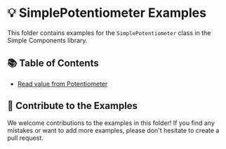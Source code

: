 # 💡 SimplePotentiometer Examples

This folder contains examples for the `SimplePotentiometer` class in the Simple Components library.

## 📚 Table of Contents

- [Read value from Potentiometer](https://archontiskostis.github.io/SimpleComponents/docs/examples/SimplePotentiometer/read-value)

## 🤝 Contribute to the Examples

We welcome contributions to the examples in this folder! If you find any mistakes or want to add more examples, please don't hesitate to create a pull request.
